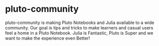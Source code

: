 # pluto-community
pluto-community is making Pluto Notebooks and Julia available to a wide community.
Our goal is tips and tricks to make learners
and casual users feel a home in a Pluto Notebook.
Julia is Fantastic, Pluto is Super and we want
to make the experience even Better!
